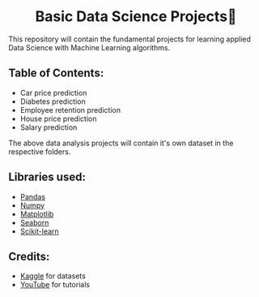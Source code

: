 
<h1 align="center">Basic Data Science Projects🔎 </h1>
This repository will contain the fundamental projects for learning applied Data Science with Machine Learning algorithms.

## Table of Contents:
- Car price prediction
- Diabetes prediction
- Employee retention prediction
- House price prediction
- Salary prediction

The above data analysis projects will contain it's own dataset in the respective folders.

## Libraries used:
- <a href="https://pandas.pydata.org/">Pandas</a>
- <a href="https://numpy.org/">Numpy</a>
- <a href="https://matplotlib.org/">Matplotlib</a>
- <a href="https://seaborn.pydata.org/">Seaborn</a>
- <a href="https://scikit-learn.org/stable/">Scikit-learn</a>

## Credits:

- <a href="https://www.kaggle.com/">Kaggle</a> for datasets 
- <a href="https://www.youtube.com/">YouTube</a> for tutorials

